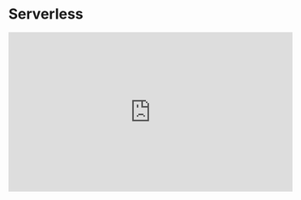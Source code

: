 # Serverless

<iframe width="560" height="315" src="https://www.youtube.com/embed/uMCtcZ46gns" frameborder="0" allow="accelerometer; autoplay; encrypted-media; gyroscope; picture-in-picture" allowfullscreen></iframe>